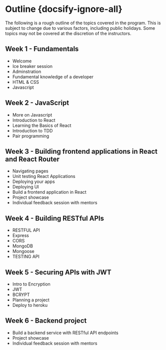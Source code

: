 # Outline {docsify-ignore-all}

The following is a rough outline of the topics covered in the program. This is subject to change due to various factors, including public holidays. Some topics may not be covered at the discretion of the instructors.

## Week 1 - Fundamentals

- Welcome
- Ice breaker session
- Adminstration
- Fundamental knowledge of a developer
- HTML & CSS
- Javascript

## Week 2 - JavaScript

- More on Javascript
- Introduction to React
- Learning the Basics of React
- Introduction to TDD
- Pair programming

## Week 3 - Building frontend applications in React and React Router

- Navigating pages
- Unit testing React Applications
- Deploying your apps
- Deploying UI
- Build a frontend application in React
- Project showcase
- Individual feedback session with mentors

## Week 4 - Building RESTful APIs

- RESTFUL API
- Express
- CORS
- MongoDB
- Mongoose
- TESTING API

## Week 5 - Securing APIs with JWT

- Intro to Encryption
- JWT
- BCRYPT
- Planning a project
- Deploy to heroku

## Week 6 - Backend project

- Build a backend service with RESTful API endpoints
- Project showcase
- Individual feedback session with mentors
